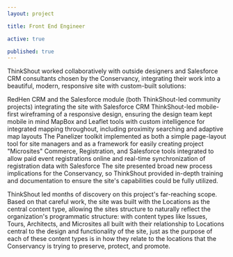 ```yaml
---
layout: project

title: Front End Engineer

active: true

published: true
---
```


ThinkShout worked collaboratively with outside designers and Salesforce CRM consultants chosen by the Conservancy, integrating their work into a beautiful, modern, responsive site with custom-built solutions:

RedHen CRM and the Salesforce module (both ThinkShout-led community projects) integrating the site with Salesforce CRM
ThinkShout-led mobile-first wireframing of a responsive design, ensuring the design team kept mobile in mind
MapBox and Leaflet tools with custom intelligence for integrated mapping throughout, including proximity searching and adaptive map layouts
The Panelizer toolkit implemented as both a simple page-layout tool for site managers and as a framework for easily creating project "Microsites"
Commerce, Registration, and Salesforce tools integrated to allow paid event registrations online and real-time synchronization of registration data with Salesforce
The site presented broad new process implications for the Conservancy, so ThinkShout provided in-depth training and documentation to ensure the site's capabilities could be fully utilized.

ThinkShout led months of discovery on this project's far-reaching scope. Based on that careful work, the site was built with the Locations as the central content type, allowing the sites structure to naturally reflect the organization's programmatic structure: with content types like Issues, Tours, Architects, and Microsites all built with their relationship to Locations central to the design and functionality of the site, just as the purpose of each of these content types is in how they relate to the locations that the Conservancy is trying to preserve, protect, and promote.

